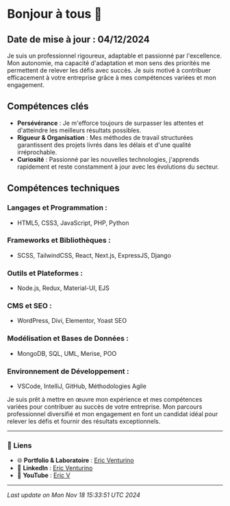 # Bonjour à tous 👋

## Date de mise à jour : 04/12/2024

Je suis un professionnel rigoureux, adaptable et passionné par l'excellence. Mon autonomie, ma capacité d'adaptation et mon sens des priorités me permettent de relever les défis avec succès. Je suis motivé à contribuer efficacement à votre entreprise grâce à mes compétences variées et mon engagement.

## Compétences clés

- **Persévérance** : Je m'efforce toujours de surpasser les attentes et d'atteindre les meilleurs résultats possibles.
- **Rigueur & Organisation** : Mes méthodes de travail structurées garantissent des projets livrés dans les délais et d'une qualité irréprochable.
- **Curiosité** : Passionné par les nouvelles technologies, j'apprends rapidement et reste constamment à jour avec les évolutions du secteur.

## Compétences techniques

### **Langages et Programmation :**
- HTML5, CSS3, JavaScript, PHP, Python

### **Frameworks et Bibliothèques :**
- SCSS, TailwindCSS, React, Next.js, ExpressJS, Django

### **Outils et Plateformes :**
- Node.js, Redux, Material-UI, EJS

### **CMS et SEO :**
- WordPress, Divi, Elementor, Yoast SEO

### **Modélisation et Bases de Données :**
- MongoDB, SQL, UML, Merise, POO

### **Environnement de Développement :**
- VSCode, IntelliJ, GitHub, Méthodologies Agile

Je suis prêt à mettre en œuvre mon expérience et mes compétences variées pour contribuer au succès de votre entreprise. Mon parcours professionnel diversifié et mon engagement en font un candidat idéal pour relever les défis et fournir des résultats exceptionnels.

---

### 🔗 Liens
- 🌐 **Portfolio & Laboratoire** : [Eric Venturino](https://venturino.site)  
- 💼 **LinkedIn** : [Eric Venturino](https://www.linkedin.com/in/eric-venturino/)  
- 🎥 **YouTube** : [Eric V](https://www.youtube.com/@ventustyl/videos)

---

_Last update on Mon Nov 18 15:33:51 UTC 2024_
